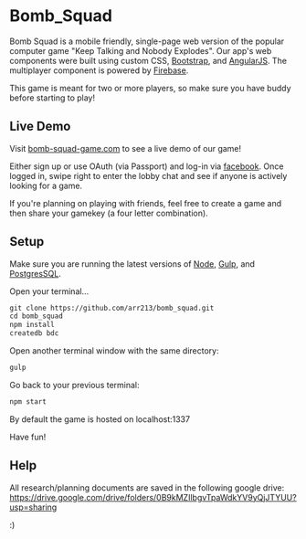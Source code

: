 # Bomb_Squad

Bomb Squad is a mobile friendly, single-page web version of the popular computer game "Keep Talking and Nobody Explodes".
Our app's web components were built using custom CSS, [Bootstrap](http://getbootstrap.com/), and [AngularJS](https://angularjs.org/). The multiplayer component
is powered by [Firebase](https://firebase.google.com/?utm_source=firechat).

This game is meant for two or more players, so make sure you have buddy before starting to play!

## Live Demo

Visit [bomb-squad-game.com](http://bomb-squad-game.com) to see a live demo of our game!

Either sign up or use OAuth (via Passport) and log-in via [facebook](http://facebook.com).
Once logged in, swipe right to enter the lobby chat and see if anyone is actively looking
for a game. 

If you're planning on playing with friends, feel free to create a game and then
share your gamekey (a four letter combination).

## Setup

Make sure you are running the latest versions of [Node](https://nodejs.org/en/), [Gulp](http://gulpjs.com/), and [PostgresSQL](https://www.postgresql.org/).

Open your terminal...
```HTML
git clone https://github.com/arr213/bomb_squad.git
cd bomb_squad
npm install
createdb bdc
```

Open another terminal window with the same directory:
```HTML
gulp
```

Go back to your previous terminal:
```HTML
npm start
```

By default the game is hosted on localhost:1337

Have fun!

## Help

All research/planning documents are saved in the following google drive:
https://drive.google.com/drive/folders/0B9kMZIlbgvTpaWdkYV9yQjJTYUU?usp=sharing

:)
